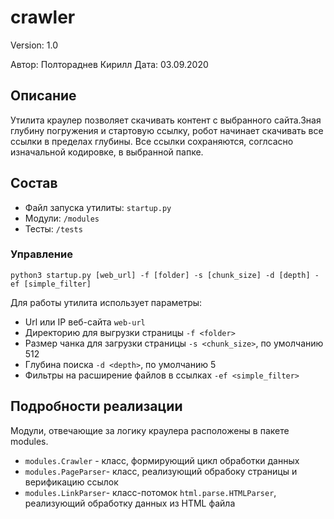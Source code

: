 # crawler 
Version: 1.0

Автор: Полтораднев Кирилл
Дата: 03.09.2020

## Описание
Утилита краулер позволяет скачивать контент с выбранного сайта.Зная глубину погружения и стартовую ссылку, робот начинает скачивать все ссылки в пределах глубины. Все ссылки сохраняются, соглсасно изначальной кодировке, в выбранной папке.


## Состав
* Файл запуска утилиты: `startup.py`
* Модули: `/modules`
* Тесты: `/tests`

### Управление
`python3 startup.py [web_url] -f [folder] -s [chunk_size] -d [depth] -ef [simple_filter]`

Для работы утилита использует параметры:

* Url или IP веб-сайта `web-url`
* Директорию для выгрузки страницы `-f <folder>`
* Размер чанка для загрузки страницы `-s <chunk_size>`, по умолчанию 512
* Глубина поиска `-d <depth>`, по умолчанию 5
* Фильтры на расширение файлов в ссылках `-ef <simple_filter>`

## Подробности реализации
Модули, отвечающие за логику краулера расположены в пакете modules. 
* `modules.Crawler` - класс, формирующий цикл обработки данных
* `modules.PageParser`- класс, реализующий обрабоку страницы и верификацию ссылок
* `modules.LinkParser`- класс-потомок `html.parse.HTMLParser`, реализующий обработку данных из HTML файла
